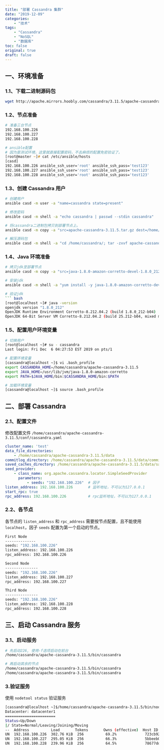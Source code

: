 ```yaml
---
title: "部署 Cassandra 集群"
date: "2019-12-09"
categories:
    - "技术"
tags:
    - "Cassandra"
    - "NoSQL"
    - "数据库"
toc: false
original: true
draft: false
---
```


## 一、环境准备

### 1.1、下载二进制源码包

``` zsh
wget http://apache.mirrors.hoobly.com/cassandra/3.11.5/apache-cassandra-3.11.5-bin.tar.gz
```

### 1.2、节点准备

``` zsh
# 准备三台节点
192.168.100.226
192.168.100.227
192.168.100.228

# ansible配置
# 因为是测试环境，这里就直接配置密码，不去麻烦的配置免密验证了。
[root@master ~]# cat /etc/ansible/hosts
[casd]
192.168.100.226 ansible_ssh_user='root' ansible_ssh_pass='test123'
192.168.100.227 ansible_ssh_user='root' ansible_ssh_pass='test123'
192.168.100.228 ansible_ssh_user='root' ansible_ssh_pass='test123'
```

### 1.3、创建 Cassandra 用户

``` bash
# 创建用户
ansible casd -m user -a "name=cassandra state=present"

# 修改密码
ansible casd -m shell -a "echo cassandra | passwd --stdin cassandra"

# 将cassandra二进制包拷贝到部署节点上。
ansible casd -m copy -a "src=apache-cassandra-3.11.5.tar.gz dest=/home/cassandra/apache-cassandra-3.11.5.tar.gz"

# 解压源码包
ansible casd -m shell -a "cd /home/cassandra/; tar -zxvf apache-cassandra-3.11.5.tar.gz"
```

### 1.4、Java 环境准备

``` bash
# 拷贝jdk至部署节点
ansible casd -m copy -a "src=java-1.8.0-amazon-corretto-devel-1.8.0_212.b04-2.x86_64.rpm dest=/root"

# 安装jdk
ansible casd -m shell -a "yum install -y java-1.8.0-amazon-corretto-devel-1.8.0_212.b04-2.x86_64.rpm"

# 验证jdk
``` bash
[root@localhost ~]# java -version
openjdk version "1.8.0_212"
OpenJDK Runtime Environment Corretto-8.212.04.2 (build 1.8.0_212-b04)
OpenJDK 64-Bit Server VM Corretto-8.212.04.2 (build 25.212-b04, mixed mode)
```

### 1.5、配置用户环境变量

``` bash
# 切换用户
[root@localhost ~]# su - cassandra 
Last login: Fri Dec  6 04:27:53 EST 2019 on pts/1

# 配置环境变量
[cassandra@localhost ~]$ vi .bash_profile
export CASSANDRA_HOME=/home/cassandra/apache-cassandra-3.11.5
export JAVA_HOME=/usr/lib/jvm/java-1.8.0-amazon-corretto
export PATH=$JAVA_HOME/bin:$CASSANDRA_HOME/bin:$PATH

# 加载环境变量
[cassandra@localhost ~]$ source .bash_profile
```

## 二、部署 Cassandra

### 2.1、配置文件

修改配置文件 `/home/cassandra/apache-cassandra-3.11.5/conf/cassandra.yaml`

``` yaml
cluster_name: 'test'
data_file_directories:
    - /home/cassandra/apache-cassandra-3.11.5/data
commitlog_directory: /home/cassandra/apache-cassandra-3.11.5/data/commitlog
saved_caches_directory: /home/cassandra/apache-cassandra-3.11.5/data/saved_caches
seed_provider:
    - class_name: org.apache.cassandra.locator.SimpleSeedProvider
      parameters:
          - seeds: "192.168.100.226"  # 因子
listen_address: 192.168.100.226       # 监听地址，不可以为127.0.0.1
start_rpc: true
rpc_address: 192.168.100.226          # rpc监听地址，不可以为127.0.0.1
```

### 2.2、各节点

各节点的 `listen_address` 和 `rpc_address` 需要按节点配置，且不能使用 `localhost`，因子 `seeds` 配置为第一个启动的节点。

``` zsh
First Node
--------------
seeds: "192.168.100.226"
listen_address: 192.168.100.226
rpc_address: 192.168.100.226

Second Node
---------------
seeds: "192.168.100.226"
listen_address: 192.168.100.227
rpc_address: 192.168.100.227

Third Node
---------------
seeds: "192.168.100.226"
listen_address: 192.168.100.228
rpc_address: 192.168.100.228
```

## 三、启动 Cassandra 服务

### 3.1、启动服务

``` bash
# 先启动226, 使用-f选项启动在前台
/home/cassandra/apache-cassandra-3.11.5/bin/cassandra

# 再启动其余的节点
/home/cassandra/apache-cassandra-3.11.5/bin/cassandra
/home/cassandra/apache-cassandra-3.11.5/bin/cassandra
```

### 3.验证服务

使用 `nodetool status` 验证服务

``` bash
[cassandra@localhost ~]$/home/cassandra/apache-cassandra-3.11.5/bin/nodetool status
Datacenter: datacenter1
=======================
Status=Up/Down
|/ State=Normal/Leaving/Joining/Moving
--  Address          Load       Tokens       Owns (effective)  Host ID                               Rack
UN  192.168.100.226  302.76 KiB  256          69.2%             723cb923-d19c-4dea-8124-c4503dab4d75  rack1
UN  192.168.100.227  295.05 KiB  256          66.3%             5bbeeb09-9bf4-4e45-a7a1-168e4f87186f  rack1
UN  192.168.100.228  239.96 KiB  256          64.5%             78677dd0-797e-45b0-a34a-23842927af35  rack1
```
